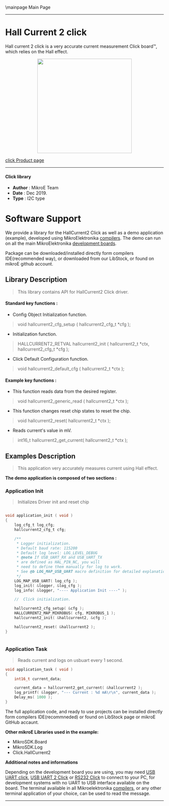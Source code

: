 \mainpage Main Page
 
 

---
# Hall Current 2 click

Hall current 2 click is a very accurate current measurement Click board™, which relies on the Hall effect.

<p align="center">
  <img src="https://download.mikroe.com/images/click_for_ide/hallcurrent2_click.png" height=300px>
</p>

[click Product page](https://www.mikroe.com/hall-current-2-click)

---


#### Click library 

- **Author**        : MikroE Team
- **Date**          : Dec 2019.
- **Type**          : I2C type


# Software Support

We provide a library for the HallCurrent2 Click 
as well as a demo application (example), developed using MikroElektronika 
[compilers](https://shop.mikroe.com/compilers). 
The demo can run on all the main MikroElektronika [development boards](https://shop.mikroe.com/development-boards).

Package can be downloaded/installed directly form compilers IDE(recommended way), or downloaded from our LibStock, or found on mikroE github account. 

## Library Description

> This library contains API for HallCurrent2 Click driver.

#### Standard key functions :

- Config Object Initialization function.
> void hallcurrent2_cfg_setup ( hallcurrent2_cfg_t *cfg ); 
 
- Initialization function.
> HALLCURRENT2_RETVAL hallcurrent2_init ( hallcurrent2_t *ctx, hallcurrent2_cfg_t *cfg );

- Click Default Configuration function.
> void hallcurrent2_default_cfg ( hallcurrent2_t *ctx );


#### Example key functions :

- This function reads data from the desired register.
> void hallcurrent2_generic_read ( hallcurrent2_t *ctx );
 
- This function changes reset chip states to reset the chip.
> void hallcurrent2_reset( hallcurrent2_t *ctx );

- Reads current's value in mV.
> int16_t hallcurrent2_get_current( hallcurrent2_t *ctx );

## Examples Description

> This application very accurately measures current using Hall effect.

**The demo application is composed of two sections :**

### Application Init 

> Initializes Driver init and reset chip

```c

void application_init ( void )
{
    log_cfg_t log_cfg;
    hallcurrent2_cfg_t cfg;

    /** 
     * Logger initialization.
     * Default baud rate: 115200
     * Default log level: LOG_LEVEL_DEBUG
     * @note If USB_UART_RX and USB_UART_TX 
     * are defined as HAL_PIN_NC, you will 
     * need to define them manually for log to work. 
     * See @b LOG_MAP_USB_UART macro definition for detailed explanation.
     */
    LOG_MAP_USB_UART( log_cfg );
    log_init( &logger, &log_cfg );
    log_info( &logger, "---- Application Init ----" );

    //  Click initialization.

    hallcurrent2_cfg_setup( &cfg );
    HALLCURRENT2_MAP_MIKROBUS( cfg, MIKROBUS_1 );
    hallcurrent2_init( &hallcurrent2, &cfg );

    hallcurrent2_reset( &hallcurrent2 );
}
  
```

### Application Task

> Reads current and logs on usbuart every 1 second.

```c
void application_task ( void )
{
    int16_t current_data;

    current_data = hallcurrent2_get_current( &hallcurrent2 );
    log_printf( &logger, "--- Current : %d mA\r\n", current_data );
    Delay_ms( 1000 );
}
```

The full application code, and ready to use projects can be  installed directly form compilers IDE(recommneded) or found on LibStock page or mikroE GitHub accaunt.

**Other mikroE Libraries used in the example:** 

- MikroSDK.Board
- MikroSDK.Log
- Click.HallCurrent2

**Additional notes and informations**

Depending on the development board you are using, you may need 
[USB UART click](https://shop.mikroe.com/usb-uart-click), 
[USB UART 2 Click](https://shop.mikroe.com/usb-uart-2-click) or 
[RS232 Click](https://shop.mikroe.com/rs232-click) to connect to your PC, for 
development systems with no UART to USB interface available on the board. The 
terminal available in all Mikroelektronika 
[compilers](https://shop.mikroe.com/compilers), or any other terminal application 
of your choice, can be used to read the message.



---
